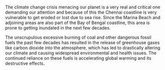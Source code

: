 <!--//meta
About: Climate Change Movement Home Page for Joyful Earth Main
Description: Introduction and overview of the climate change movement within the Joyful Earth main site, highlighting key initiatives and resources.
Excerpt: Discover the mission, actions, and resources of the climate change movement at Joyful Earth.
Primary Keyword: climate change movement
Related Keywords: Joyful Earth, environmental action, sustainability, climate initiatives
Long-Tail Keywords: climate change movement Joyful Earth, Joyful Earth sustainability efforts, climate action community
Date: September 16, 2025
Date_md: 2025-09-16
Prompted By: `Imran`
Meta Author: `GitHub Copilot`
//meta-->

The climate change crisis menacing our planet is a very real and critical one demanding our attention and because of this the Chennai coastline is very vulnerable to get eroded or lost due to sea rise. Since the Marina Beach and adjoining areas are also part of the Bay of Bengal coastline, this area is prone to getting inundated in the next few decades.

The unscrupulous excessive burning of coal and other dangerous fossil fuels the past few decades has resulted in the release of greenhouse gases like carbon dioxide into the atmosphere, which has led to drastically altering our climate and causing widespread environmental and health issues. The continued reliance on these fuels is accelerating global warming and its destructive effects.

